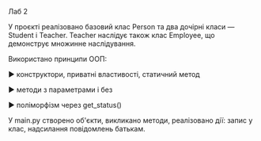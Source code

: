Лаб 2

У проєкті реалізовано базовий клас Person та два дочірні класи — Student і Teacher. Teacher наслідує також клас Employee, що демонструє множинне наслідування.

Використано принципи ООП:
   
   ► конструктори, приватні властивості, статичний метод
   
   ► методи з параметрами і без
   
   ► поліморфізм через get_status()

У main.py створено об'єкти, викликано методи, реалізовано дії: запис у клас, надсилання повідомлень батькам.
